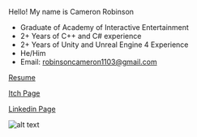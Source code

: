 Hello! My name is Cameron Robinson

- Graduate of Academy of Interactive Entertainment
- 2+ Years of C++ and C# experience
- 2+ Years of Unity and Unreal Engine 4 Experience
- He/Him
- Email: robinsoncameron1103@gmail.com

[Resume](https://resume.creddle.io/resume/9kw7wcu4ea5)

[Itch Page](https://cams-jams.itch.io/)

[Linkedin Page](https://www.linkedin.com/in/cameron-robinson-9557051ba/)


![alt text](https://user-images.githubusercontent.com/69812742/173641440-9a2d429f-b8f3-4317-b7c5-64976f5a585c.png)
